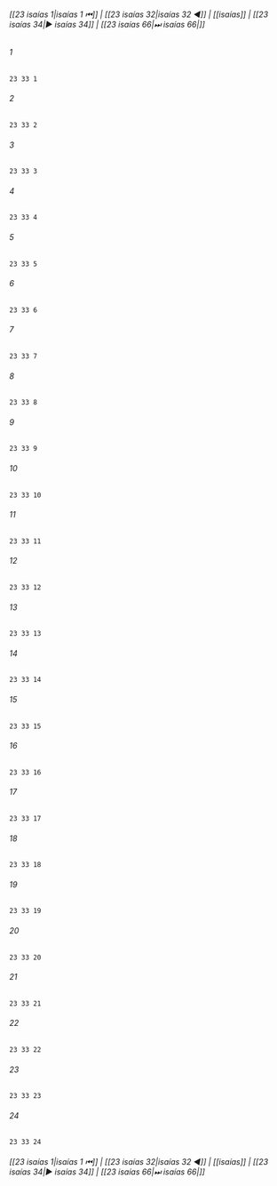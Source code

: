 
###### [[23 isaías 1|isaías 1 ⏮]] | [[23 isaías 32|isaías 32 ◀]] | [[isaías]] | [[23 isaías 34|▶ isaías 34]] | [[23 isaías 66|⏭ isaías 66|]]

###### 1
``` verse
23 33 1 
```
###### 2
``` verse
23 33 2 
```
###### 3
``` verse
23 33 3 
```
###### 4
``` verse
23 33 4 
```
###### 5
``` verse
23 33 5 
```
###### 6
``` verse
23 33 6 
```
###### 7
``` verse
23 33 7 
```
###### 8
``` verse
23 33 8 
```
###### 9
``` verse
23 33 9 
```
###### 10
``` verse
23 33 10 
```
###### 11
``` verse
23 33 11 
```
###### 12
``` verse
23 33 12 
```
###### 13
``` verse
23 33 13 
```
###### 14
``` verse
23 33 14 
```
###### 15
``` verse
23 33 15 
```
###### 16
``` verse
23 33 16 
```
###### 17
``` verse
23 33 17 
```
###### 18
``` verse
23 33 18 
```
###### 19
``` verse
23 33 19 
```
###### 20
``` verse
23 33 20 
```
###### 21
``` verse
23 33 21 
```
###### 22
``` verse
23 33 22 
```
###### 23
``` verse
23 33 23 
```
###### 24
``` verse
23 33 24 
```

###### [[23 isaías 1|isaías 1 ⏮]] | [[23 isaías 32|isaías 32 ◀]] | [[isaías]] | [[23 isaías 34|▶ isaías 34]] | [[23 isaías 66|⏭ isaías 66|]]

